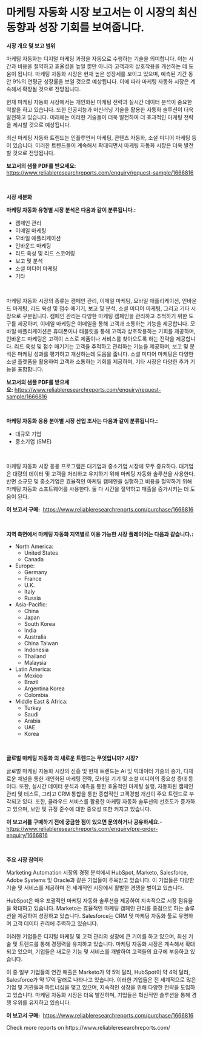 <p><h1>마케팅 자동화 시장 보고서는 이 시장의 최신 동향과 성장 기회를 보여줍니다.</h1></p><p><strong>시장 개요 및 보고 범위</strong></p>
<p><p>마케팅 자동화는 디지털 마케팅 과정을 자동으로 수행하는 기술을 의미합니다. 이는 시간과 비용을 절약하고 효율성을 높일 뿐만 아니라 고객과의 상호작용을 개선하는 데 도움이 됩니다. 마케팅 자동화 시장은 현재 높은 성장세를 보이고 있으며, 예측된 기간 동안 9%의 연평균 성장률을 보일 것으로 예상됩니다. 이에 따라 마케팅 자동화 시장은 계속해서 확장될 것으로 전망됩니다.</p><p>현재 마케팅 자동화 시장에서는 개인화된 마케팅 전략과 실시간 데이터 분석이 중요한 역할을 하고 있습니다. 또한 인공지능과 머신러닝 기술을 활용한 자동화 솔루션이 더욱 발전하고 있습니다. 미래에는 이러한 기술들이 더욱 발전하여 더 효과적인 마케팅 전략을 제시할 것으로 예상됩니다.</p><p>최신 마케팅 자동화 트렌드는 인플루언서 마케팅, 콘텐츠 자동화, 소셜 미디어 마케팅 등이 있습니다. 이러한 트렌드들이 계속해서 확대되면서 마케팅 자동화 시장은 더욱 발전할 것으로 전망됩니다.</p></p>
<p><strong>보고서의 샘플 PDF를 받으세요:</strong> <a href="https://www.reliableresearchreports.com/enquiry/request-sample/1666816">https://www.reliableresearchreports.com/enquiry/request-sample/1666816</a></p>
<p>&nbsp;</p>
<p><strong>시장 세분화</strong></p>
<p><strong>마케팅 자동화 유형별 시장 분석은 다음과 같이 분류됩니다.:</strong></p>
<p><ul><li>캠페인 관리</li><li>이메일 마케팅</li><li>모바일 애플리케이션</li><li>인바운드 마케팅</li><li>리드 육성 및 리드 스코어링</li><li>보고 및 분석</li><li>소셜 미디어 마케팅</li><li>기타</li></ul></p>
<p>&nbsp;</p>
<p><p>마케팅 자동화 시장의 종류는 캠페인 관리, 이메일 마케팅, 모바일 애플리케이션, 인바운드 마케팅, 리드 육성 및 점수 매기기, 보고 및 분석, 소셜 미디어 마케팅, 그리고 기타 시장으로 구분됩니다. 캠페인 관리는 다양한 마케팅 캠페인을 관리하고 추적하기 위한 도구를 제공하며, 이메일 마케팅은 이메일을 통해 고객과 소통하는 기능을 제공합니다. 모바일 애플리케이션은 휴대폰이나 태블릿을 통해 고객과 상호작용하는 기회를 제공하며, 인바운드 마케팅은 고객이 스스로 제품이나 서비스를 찾아오도록 하는 전략을 제공합니다. 리드 육성 및 점수 매기기는 고객을 추적하고 관리하는 기능을 제공하며, 보고 및 분석은 마케팅 성과를 평가하고 개선하는데 도움을 줍니다. 소셜 미디어 마케팅은 다양한 소셜 플랫폼을 활용하여 고객과 소통하는 기회를 제공하며, 기타 시장은 다양한 추가 기능을 포함합니다.</p></p>
<p><strong>보고서의 샘플 PDF를 받으세요:</strong>&nbsp;<a href="https://www.reliableresearchreports.com/enquiry/request-sample/1666816">https://www.reliableresearchreports.com/enquiry/request-sample/1666816</a></p>
<p>&nbsp;</p>
<p><strong> 마케팅 자동화 응용 분야별 시장 산업 조사는 다음과 같이 분류됩니다.:</strong></p>
<p><ul><li>대규모 기업</li><li>중소기업 (SME)</li></ul></p>
<p>&nbsp;</p>
<p><p>마케팅 자동화 시장 응용 프로그램은 대기업과 중소기업 시장에 모두 중요하다. 대기업은 대량의 데이터 및 고객을 처리하고 유지하기 위해 마케팅 자동화 솔루션을 사용한다. 반면 소규모 및 중소기업은 효율적인 마케팅 캠페인을 실행하고 비용을 절약하기 위해 마케팅 자동화 소프트웨어를 사용한다. 둘 다 시간을 절약하고 매출을 증가시키는 데 도움이 된다.</p></p>
<p><strong>이 보고서 구매:</strong>&nbsp; <a href="https://www.reliableresearchreports.com/purchase/1666816">https://www.reliableresearchreports.com/purchase/1666816</a></p>
<p>&nbsp;</p>
<p><strong>지역 측면에서 마케팅 자동화 지역별로 이용 가능한 시장 플레이어는 다음과 같습니다.:</strong></p>
<p><ul>
    <li>
        North America:
        <ul>
            <li>United States</li>
            <li>Canada</li>
        </ul>
    </li>
    <li>
        Europe:
        <ul>
            <li>Germany</li>
            <li>France</li>
            <li>U.K.</li>
            <li>Italy</li>
            <li>Russia</li>
        </ul>
    </li>
    <li>
        Asia-Pacific:
        <ul>
            <li>China</li>
            <li>Japan</li>
            <li>South Korea</li>
            <li>India</li>
            <li>Australia</li>
            <li>China Taiwan</li>
            <li>Indonesia</li>
            <li>Thailand</li>
            <li>Malaysia</li>
        </ul>
    </li>
    <li>
        Latin America:
        <ul>
            <li>Mexico</li>
            <li>Brazil</li>
            <li>Argentina Korea</li>
            <li>Colombia</li>
        </ul>
    </li>
    <li>
        Middle East & Africa:
        <ul>
            <li>Turkey</li>
            <li>Saudi</li>
            <li>Arabia</li>
            <li>UAE</li>
            <li>Korea</li>
        </ul>
    </li>
    </ul></p>
<p>&nbsp;</p>
<p><strong>글로벌 마케팅 자동화 의 새로운 트렌드는 무엇입니까? 시장?</strong></p>
<p><p>글로벌 마케팅 자동화 시장의 신흥 및 현재 트렌드는 AI 및 빅데이터 기술의 증가, 다채로운 채널을 통한 개인화된 마케팅 전략, 모바일 기기 및 소셜 미디어의 중요성 증대 등이다. 또한, 실시간 데이터 분석과 예측을 통한 효율적인 마케팅 실행, 자동화된 캠페인 관리 및 테스트, 그리고 CRM 통합을 통한 종합적인 고객경험 개선이 주요 트렌드로 부각되고 있다. 또한, 클라우드 서비스를 활용한 마케팅 자동화 솔루션의 선호도가 증가하고 있으며, 보안 및 규정 준수에 대한 중요성 또한 커지고 있습니다.</p></p>
<p><strong>이 보고서를 구매하기 전에 궁금한 점이 있으면 문의하거나 공유하세요.</strong>- <a href="https://www.reliableresearchreports.com/enquiry/pre-order-enquiry/1666816">https://www.reliableresearchreports.com/enquiry/pre-order-enquiry/1666816</a></p>
<p>&nbsp;</p>
<p><strong>주요 시장 참여자</strong></p>
<p><p>Marketing Automation 시장의 경쟁 분석에서 HubSpot, Marketo, Salesforce, Adobe Systems 및 Oracle과 같은 기업들이 주목받고 있습니다. 이 기업들은 다양한 기술 및 서비스를 제공하며 전 세계적인 시장에서 활발한 경쟁을 벌이고 있습니다.</p><p>HubSpot은 매우 포괄적인 마케팅 자동화 솔루션을 제공하여 지속적으로 시장 점유율을 확대하고 있습니다. Marketo는 효율적인 마케팅 캠페인 관리를 중점으로 하는 솔루션을 제공하여 성장하고 있습니다. Salesforce는 CRM 및 마케팅 자동화 툴로 유명하며 고객 데이터 관리에 주력하고 있습니다.</p><p>이러한 기업들은 디지털 마케팅 및 고객 관리의 성장에 큰 기여를 하고 있으며, 최신 기술 및 트렌드를 통해 경쟁력을 유지하고 있습니다. 마케팅 자동화 시장은 계속해서 확대되고 있으며, 기업들은 새로운 기능 및 서비스를 개발하여 고객들의 요구에 부응하고 있습니다.</p><p>이 중 일부 기업들의 연간 매출은 Marketo가 약 5억 달러, HubSpot이 약 4억 달러, Salesforce가 약 17억 달러로 나타나고 있습니다. 이러한 기업들은 전 세계적으로 많은 기업 및 기관들과 파트너십을 맺고 있으며, 지속적인 성장을 위해 다양한 전략을 도입하고 있습니다. 마케팅 자동화 시장은 더욱 발전하며, 기업들은 혁신적인 솔루션을 통해 경쟁 우위를 유지하고 있습니다.</p></p>
<p><strong>이 보고서 구매:</strong>&nbsp;&nbsp;<a href="https://www.reliableresearchreports.com/purchase/1666816">https://www.reliableresearchreports.com/purchase/1666816</a></p>
<p>Check more reports on https://www.reliableresearchreports.com/</p>
